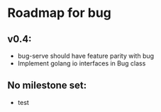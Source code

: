 # Roadmap for bug

## v0.4:
- bug-serve should have feature parity with bug
- Implement golang io interfaces in Bug class

## No milestone set:
- test
